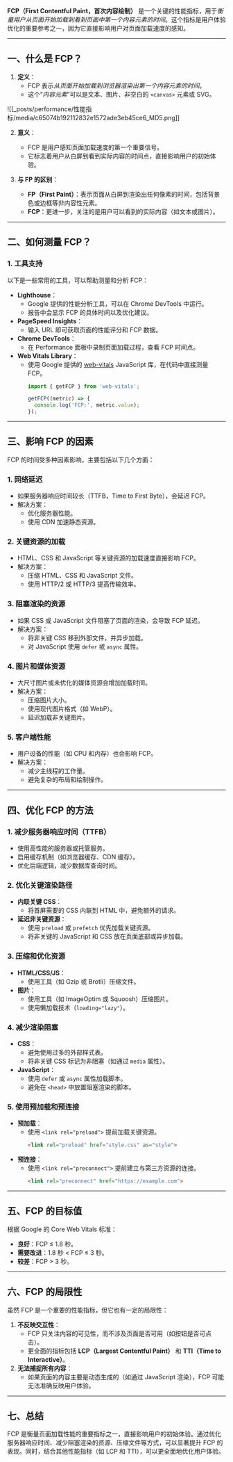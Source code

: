 **FCP（First Contentful Paint，首次内容绘制）** 是一个关键的性能指标，用于*衡量用户从页面开始加载到看到页面中第一个内容元素的时间*。这个指标是用户体验优化的重要参考之一，因为它直接影响用户对页面加载速度的感知。


---

## **一、什么是 FCP？**
1. **定义**：
   - FCP 表示*从页面开始加载到浏览器渲染出第一个内容元素的时间*。
   - 这个“*内容元素*”可以是文本、图片、非空白的 `<canvas>` 元素或 SVG。

![[_posts/performance/性能指标/media/c65074b192112832e1572ade3eb45ce6_MD5.png]]


2. **意义**：
   - FCP 是用户感知页面加载速度的第一个重要信号。
   - 它标志着用户从白屏到看到实际内容的时间点，直接影响用户的初始体验。

3. **与 FP 的区别**：
   - **FP（First Paint）**：表示页面从白屏到渲染出任何像素的时间，包括背景色或边框等非内容性元素。
   - **FCP**：更进一步，关注的是用户可以看到的实际内容（如文本或图片）。

---

## **二、如何测量 FCP？**

### 1. **工具支持**
以下是一些常用的工具，可以帮助测量和分析 FCP：
- **Lighthouse**：
  - Google 提供的性能分析工具，可以在 Chrome DevTools 中运行。
  - 报告中会显示 FCP 的具体时间以及优化建议。
- **PageSpeed Insights**：
  - 输入 URL 即可获取页面的性能评分和 FCP 数据。
- **Chrome DevTools**：
  - 在 Performance 面板中录制页面加载过程，查看 FCP 时间点。
- **Web Vitals Library**：
  - 使用 Google 提供的 [web-vitals](https://github.com/GoogleChrome/web-vitals) JavaScript 库，在代码中直接测量 FCP。
    ```javascript
    import { getFCP } from 'web-vitals';

    getFCP((metric) => {
      console.log('FCP:', metric.value);
    });
    ```

---

## **三、影响 FCP 的因素**
FCP 的时间受多种因素影响，主要包括以下几个方面：

### 1. **网络延迟**
- 如果服务器响应时间较长（TTFB，Time to First Byte），会延迟 FCP。
- 解决方案：
  - 优化服务器性能。
  - 使用 CDN 加速静态资源。

### 2. **关键资源的加载**
- HTML、CSS 和 JavaScript 等关键资源的加载速度直接影响 FCP。
- 解决方案：
  - 压缩 HTML、CSS 和 JavaScript 文件。
  - 使用 HTTP/2 或 HTTP/3 提高传输效率。

### 3. **阻塞渲染的资源**
- 如果 CSS 或 JavaScript 文件阻塞了页面的渲染，会导致 FCP 延迟。
- 解决方案：
  - 将非关键 CSS 移到外部文件，并异步加载。
  - 对 JavaScript 使用 `defer` 或 `async` 属性。

### 4. **图片和媒体资源**
- 大尺寸图片或未优化的媒体资源会增加加载时间。
- 解决方案：
  - 压缩图片大小。
  - 使用现代图片格式（如 WebP）。
  - 延迟加载非关键图片。

### 5. **客户端性能**
- 用户设备的性能（如 CPU 和内存）也会影响 FCP。
- 解决方案：
  - 减少主线程的工作量。
  - 避免复杂的布局和绘制操作。

---

## **四、优化 FCP 的方法**

### 1. **减少服务器响应时间（TTFB）**
- 使用高性能的服务器或托管服务。
- 启用缓存机制（如浏览器缓存、CDN 缓存）。
- 优化后端逻辑，减少数据库查询时间。

### 2. **优化关键渲染路径**
- **内联关键 CSS**：
  - 将首屏需要的 CSS 内联到 HTML 中，避免额外的请求。
- **延迟非关键资源**：
  - 使用 `preload` 或 `prefetch` 优先加载关键资源。
  - 将非关键的 JavaScript 和 CSS 放在页面底部或异步加载。

### 3. **压缩和优化资源**
- **HTML/CSS/JS**：
  - 使用工具（如 Gzip 或 Brotli）压缩文件。
- **图片**：
  - 使用工具（如 ImageOptim 或 Squoosh）压缩图片。
  - 使用懒加载技术（`loading="lazy"`）。

### 4. **减少渲染阻塞**
- **CSS**：
  - 避免使用过多的外部样式表。
  - 将非关键 CSS 标记为非阻塞（如通过 `media` 属性）。
- **JavaScript**：
  - 使用 `defer` 或 `async` 属性加载脚本。
  - 避免在 `<head>` 中放置阻塞渲染的脚本。

### 5. **使用预加载和预连接**
- **预加载**：
  - 使用 `<link rel="preload">` 提前加载关键资源。
    ```html
    <link rel="preload" href="style.css" as="style">
    ```
- **预连接**：
  - 使用 `<link rel="preconnect">` 提前建立与第三方资源的连接。
    ```html
    <link rel="preconnect" href="https://example.com">
    ```

---

## **五、FCP 的目标值**
根据 Google 的 Core Web Vitals 标准：
- **良好**：FCP ≤ 1.8 秒。
- **需要改进**：1.8 秒 < FCP ≤ 3 秒。
- **较差**：FCP > 3 秒。

---

## **六、FCP 的局限性**
虽然 FCP 是一个重要的性能指标，但它也有一定的局限性：
1. **不反映交互性**：
   - FCP 只关注内容的可见性，而不涉及页面是否可用（如按钮是否可点击）。
   - 更全面的指标包括 **LCP（Largest Contentful Paint）** 和 **TTI（Time to Interactive）**。
2. **无法捕捉所有内容**：
   - 如果页面的内容主要是动态生成的（如通过 JavaScript 渲染），FCP 可能无法准确反映用户体验。

---

## **七、总结**
FCP 是衡量页面加载性能的重要指标之一，直接影响用户的初始体验。通过优化服务器响应时间、减少阻塞渲染的资源、压缩文件等方式，可以显著提升 FCP 的表现。同时，结合其他性能指标（如 LCP 和 TTI），可以更全面地优化用户体验。
